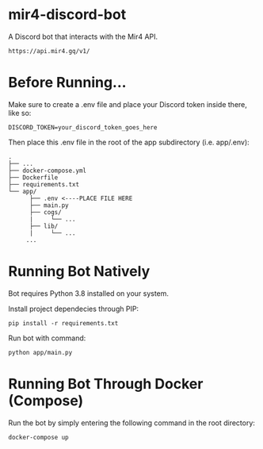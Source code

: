 # mir4-discord-bot
A Discord bot that interacts with the Mir4 API.

```
https://api.mir4.gq/v1/
```

# Before Running...

Make sure to create a .env file and place your Discord token inside there, like so:

```
DISCORD_TOKEN=your_discord_token_goes_here
```

Then place this .env file in the root of the app subdirectory (i.e. app/.env):

```
.
├── ...
├── docker-compose.yml
├── Dockerfile
├── requirements.txt
└── app/
      ├── .env <----PLACE FILE HERE
      ├── main.py
      ├── cogs/
      |     └── ...
      ├── lib/
      |     └── ...
     ...
```

# **Running Bot Natively**

Bot requires Python 3.8 installed on your system.

Install project dependecies through PIP:

```
pip install -r requirements.txt
```

Run bot with command:

```
python app/main.py
```



# **Running Bot Through Docker (Compose)**

Run the bot by simply entering the following command in the root directory:

```
docker-compose up
```
